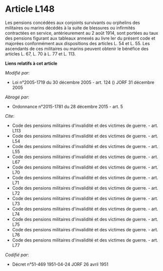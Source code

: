 # Article L148

Les pensions concédées aux conjoints survivants ou orphelins des militaires ou marins décédés à la suite de blessures ou
infirmités contractées en service, antérieurement au 2 août 1914, sont portées au taux des pensions figurant aux tableaux
annexés au livre Ier du présent code et majorées conformément aux dispositions des articles L. 54 et L. 55. Les ascendants de
ces militaires ou marins peuvent obtenir le bénéfice des articles L. 67, L. 70 à L. 77 et L. 113.

**Liens relatifs à cet article**

_Modifié par_:

  - Loi n°2005-1719 du 30 décembre 2005 - art. 124 () JORF 31 décembre 2005

_Abrogé par_:

  - Ordonnance n°2015-1781 du 28 décembre 2015 - art. 5

_Cite_:

  - Code des pensions militaires d'invalidité et des victimes de guerre. - art. L113
  - Code des pensions militaires d'invalidité et des victimes de guerre. - art. L54
  - Code des pensions militaires d'invalidité et des victimes de guerre. - art. L55
  - Code des pensions militaires d'invalidité et des victimes de guerre. - art. L67
  - Code des pensions militaires d'invalidité et des victimes de guerre. - art. L70
  - Code des pensions militaires d'invalidité et des victimes de guerre. - art. L71
  - Code des pensions militaires d'invalidité et des victimes de guerre. - art. L72
  - Code des pensions militaires d'invalidité et des victimes de guerre. - art. L73
  - Code des pensions militaires d'invalidité et des victimes de guerre. - art. L74
  - Code des pensions militaires d'invalidité et des victimes de guerre. - art. L75
  - Code des pensions militaires d'invalidité et des victimes de guerre. - art. L76
  - Code des pensions militaires d'invalidité et des victimes de guerre. - art. L77

_Codifié par_:

  - Décret n°51-469 1951-04-24 JORF 26 avril 1951
